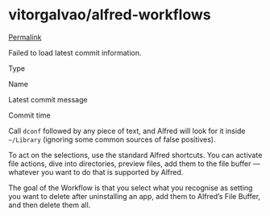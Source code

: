# vitorgalvao/alfred-workflows

 [Permalink](https://github.com/vitorgalvao/alfred-workflows/tree/ab93fc2ce1dc217369e6f5475094710041e26b1a/DeleteConfig)

 Failed to load latest commit information.

Type

Name

Latest commit message

Commit time

Call `dconf` followed by any piece of text, and Alfred will look for it inside `~/Library` \(ignoring some common sources of false positives\).

To act on the selections, use the standard Alfred shortcuts. You can activate file actions, dive into directories, preview files, add them to the file buffer — whatever you want to do that is supported by Alfred.

The goal of the Workflow is that you select what you recognise as setting you want to delete after uninstalling an app, add them to Alfred’s File Buffer, and then delete them all.

